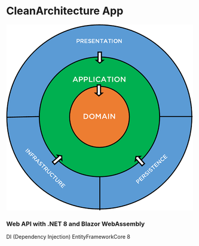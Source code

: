 # CleanArchitecture App


![clean.png](Images%2Fclean.png)

### Web API with .NET 8 and Blazor WebAssembly

DI (Dependency Injection)
EntityFrameworkCore 8
